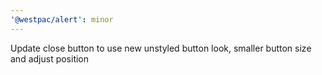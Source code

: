 ```yaml
---
'@westpac/alert': minor
---
```


Update close button to use new unstyled button look, smaller button size and adjust position
